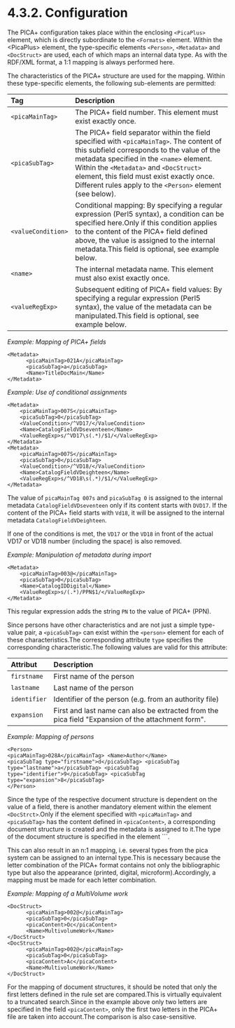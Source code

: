 # 4.3.2. Configuration

The PICA+ configuration takes place within the enclosing `<PicaPlus>` element, which is directly subordinate to the `<Formats>` element. Within the &lt;PicaPlus&gt; element, the type-specific elements `<Person>`, `<Metadata>` and `<DocStruct>` are used, each of which maps an internal data type. As with the RDF/XML format, a 1:1 mapping is always performed here.

The characteristics of the PICA+ structure are used for the mapping. Within these type-specific elements, the following sub-elements are permitted:

| Tag | Description |
| :--- | :--- |
| `<picaMainTag>` | The PICA+ field number. This element must exist exactly once. |
| `<picaSubTag>` | The PICA+ field separator within the field specified with `<picaMainTag>`. The content of this subfield corresponds to the value of the metadata specified in the `<name>` element. Within the `<Metadata>` and `<DocStruct>` element, this field must exist exactly once. Different rules apply to the `<Person>` element (see below). |
| `<valueCondition>` | Conditional mapping: By specifying a regular expression \(Perl5 syntax\), a condition can be specified here.Only if this condition applies to the content of the PICA+ field defined above, the value is assigned to the internal metadata.This field is optional, see example below. |
| `<name>` | The internal metadata name. This element must also exist exactly once. |
| `<valueRegExp>` | Subsequent editing of PICA+ field values: By specifying a regular expression \(Perl5 syntax\), the value of the metadata can be manipulated.This field is optional, see example below. |

_Example: Mapping of PICA+ fields_

```markup
<Metadata>
      <picaMainTag>021A</picaMainTag>
      <picaSubTag>a</picaSubTag>
      <Name>TitleDocMain</Name>
</Metadata>
```

_Example: Use of conditional assignments_

```markup
<Metadata>
    <picaMainTag>007S</picaMainTag>
    <picaSubTag>0</picaSubTag>
    <ValueCondition>/^VD17/</ValueCondition>
    <Name>CatalogFieldVDseventeen</Name>
    <ValueRegExp>s/^VD17\s(.*)/$1/</ValueRegExp>
</Metadata>
<Metadata>
    <picaMainTag>007S</picaMainTag>
    <picaSubTag>0</picaSubTag>
    <ValueCondition>/^VD18/</ValueCondition>
    <Name>CatalogFieldVDeighteen</Name>
    <ValueRegExp>s/^VD18\s(.*)/$1/</ValueRegExp>
</Metadata>
```

The value of `picaMainTag 007s` and `picaSubTag 0` is assigned to the internal metadata `CatalogFieldVDseventeen` only if its content starts with `DVD17`. If the content of the PICA+ field starts with `Vd18`, it will be assigned to the internal metadata `CatalogFieldVDeighteen`.

If one of the conditions is met, the `VD17` or the `VD18` in front of the actual VD17 or VD18 number \(including the space\) is also removed.

_Example: Manipulation of metadata during import_

```markup
<Metadata>
    <picaMainTag>003@</picaMainTag>
    <picaSubTag>0</picaSubTag>
    <Name>CatalogIDDigital</Name>
    <ValueRegExp>s/(.*)/PPN$1/</ValueRegExp>
</Metadata>
```

This regular expression adds the string `PN` to the value of PICA+ \(PPN\).

Since persons have other characteristics and are not just a simple type-value pair, a `<picaSubTag>` can exist within the `<person>` element for each of these characteristics.The corresponding attribute `type` specifies the corresponding characteristic.The following values are valid for this attribute:

| Attribut | Description |
| :--- | :--- |
| `firstname` | First name of the person |
| `lastname` | Last name of the person |
| `identifier` | Identifier of the person \(e.g. from an authority file\) |
| `expansion` | First and last name can also be extracted from the pica field "Expansion of the attachment form". |

_Example: Mapping of persons_

```markup
<Person>
<picaMainTag>028A</picaMainTag> <Name>Author</Name>
<picaSubTag type="firstname">d</picaSubTag> <picaSubTag type="lastname">a</picaSubTag> <picaSubTag type="identifier">9</picaSubTag> <picaSubTag type="expansion">8</picaSubTag>
</Person>
```

Since the type of the respective document structure is dependent on the value of a field, there is another mandatory element within the element `<DocStrct>`.Only if the element specified with `<picaMainTag>` and `<picaSubTag>` has the content defined in `<picaContent>`, a corresponding document structure is created and the metadata is assigned to it.The type of the document structure is specified in the element ``<name>`.

This can also result in an n:1 mapping, i.e. several types from the pica system can be assigned to an internal type.This is necessary because the letter combination of the PICA+ format contains not only the bibliographic type but also the appearance \(printed, digital, microform\).Accordingly, a mapping must be made for each letter combination.

_Example: Mapping of a MultiVolume work_

```markup
<DocStruct>
      <picaMainTag>002@</picaMainTag>
      <picaSubTag>0</picaSubTag>
      <picaContent>Oc</picaContent>
      <Name>MultivolumeWork</Name>
</DocStruct>
<DocStruct>
      <picaMainTag>002@</picaMainTag>
      <picaSubTag>0</picaSubTag>
      <picaContent>Ac</picaContent>
      <Name>MultivolumeWork</Name>
</DocStruct>
```

For the mapping of document structures, it should be noted that only the first letters defined in the rule set are compared.This is virtually equivalent to a truncated search.Since in the example above only two letters are specified in the field `<picaContent>`, only the first two letters in the PICA+ file are taken into account.The comparison is also case-sensitive.

